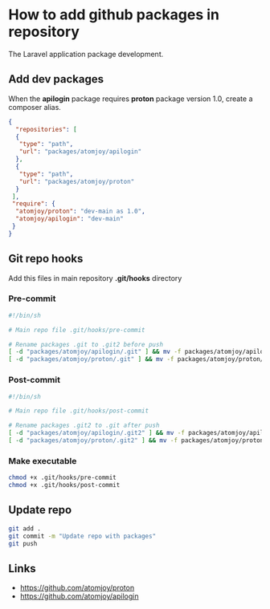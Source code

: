 # How to add github packages in repository

The Laravel application package development.

## Add dev packages

When the **apilogin** package requires **proton** package version 1.0, create a composer alias.

```json
{
  "repositories": [
  {
   "type": "path",
   "url": "packages/atomjoy/apilogin"
  },
  {
   "type": "path",
   "url": "packages/atomjoy/proton"
  }
 ],
 "require": {
  "atomjoy/proton": "dev-main as 1.0",
  "atomjoy/apilogin": "dev-main"
 }
}
```

## Git repo hooks

Add this files in main repository **.git/hooks** directory

### Pre-commit

```sh
#!/bin/sh

# Main repo file .git/hooks/pre-commit

# Rename packages .git to .git2 before push
[ -d "packages/atomjoy/apilogin/.git" ] && mv -f packages/atomjoy/apilogin/.git packages/atomjoy/apilogin/.git2
[ -d "packages/atomjoy/proton/.git" ] && mv -f packages/atomjoy/proton/.git packages/atomjoy/proton/.git2
```

### Post-commit

```sh
#!/bin/sh

# Main repo file .git/hooks/post-commit

# Rename packages .git2 to .git after push
[ -d "packages/atomjoy/apilogin/.git2" ] && mv -f packages/atomjoy/apilogin/.git2 packages/atomjoy/apilogin/.git
[ -d "packages/atomjoy/proton/.git2" ] && mv -f packages/atomjoy/proton/.git2 packages/atomjoy/proton/.git
```

### Make executable

```sh
chmod +x .git/hooks/pre-commit
chmod +x .git/hooks/post-commit
```

## Update repo

```sh
git add .
git commit -m "Update repo with packages"
git push
```

## Links

- <https://github.com/atomjoy/proton>
- <https://github.com/atomjoy/apilogin>
